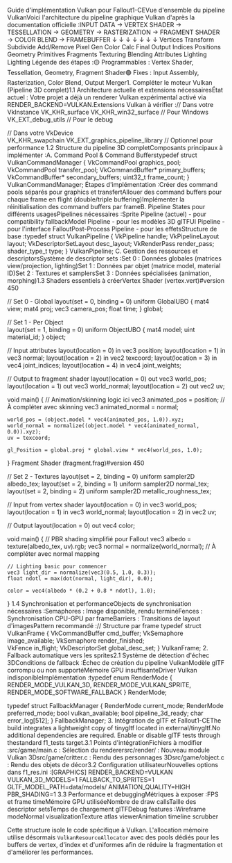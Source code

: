 Guide d'implémentation Vulkan pour Fallout1-CEVue d'ensemble du pipeline VulkanVoici l'architecture du pipeline graphique Vulkan d'après la documentation officielle :INPUT DATA → VERTEX SHADER → TESSELLATION → GEOMETRY → RASTERIZATION → FRAGMENT SHADER → COLOR BLEND → FRAMEBUFFER
     ↓                       ↓             ↓           ↓                 ↓               ↓             ↓
  Vertices               Transform       Subdivide   Add/Remove        Pixel Gen       Color Calc    Final Output
  Indices                Positions       Geometry    Primitives        Fragments       Texturing     Blending
  Attributes             Lighting                                                      Lighting
Légende des étapes :🟡 Programmables : Vertex Shader, Tessellation, Geometry, Fragment Shader🟢 Fixes : Input Assembly, Rasterization, Color Blend, Output Merger1. Compléter le moteur Vulkan (Pipeline 3D complet)1.1 Architecture actuelle et extensions nécessairesÉtat actuel : Votre projet a déjà un renderer Vulkan expérimental activé via RENDER_BACKEND=VULKAN.Extensions Vulkan à vérifier :// Dans votre VkInstance
VK_KHR_surface
VK_KHR_win32_surface  // Pour Windows
VK_EXT_debug_utils    // Pour le debug

// Dans votre VkDevice  
VK_KHR_swapchain
VK_EXT_graphics_pipeline_library  // Optionnel pour performance
1.2 Structure du pipeline 3D completComposants principaux à implémenter :A. Command Pool & Command Bufferstypedef struct VulkanCommandManager {
    VkCommandPool graphics_pool;
    VkCommandPool transfer_pool;
    VkCommandBuffer* primary_buffers;
    VkCommandBuffer* secondary_buffers;
    uint32_t frame_count;
} VulkanCommandManager;
Étapes d'implémentation :Créer des command pools séparés pour graphics et transfertAllouer des command buffers pour chaque frame en flight (double/triple buffering)Implémenter la réinitialisation des command buffers par frameB. Pipeline States pour différents usagesPipelines nécessaires :Sprite Pipeline (actuel) - pour compatibility fallbackModel Pipeline - pour les modèles 3D glTFUI Pipeline - pour l'interface FalloutPost-Process Pipeline - pour les effetsStructure de base :typedef struct VulkanPipeline {
    VkPipeline handle;
    VkPipelineLayout layout;
    VkDescriptorSetLayout desc_layout;
    VkRenderPass render_pass;
    shader_type_t type;
} VulkanPipeline;
C. Gestion des ressources et descriptorsSystème de descriptor sets :Set 0 : Données globales (matrices view/projection, lighting)Set 1 : Données par objet (matrice model, material ID)Set 2 : Textures et samplersSet 3 : Données spécialisées (animation, morphing)1.3 Shaders essentiels à créerVertex Shader (vertex.vert)#version 450

// Set 0 - Global
layout(set = 0, binding = 0) uniform GlobalUBO {
    mat4 view;
    mat4 proj;
    vec3 camera_pos;
    float time;
} global;

// Set 1 - Per Object  
layout(set = 1, binding = 0) uniform ObjectUBO {
    mat4 model;
    uint material_id;
} object;

// Input attributes
layout(location = 0) in vec3 position;
layout(location = 1) in vec3 normal;
layout(location = 2) in vec2 texcoord;
layout(location = 3) in vec4 joint_indices;
layout(location = 4) in vec4 joint_weights;

// Output to fragment shader
layout(location = 0) out vec3 world_pos;
layout(location = 1) out vec3 world_normal;
layout(location = 2) out vec2 uv;

void main() {
    // Animation/skinning logic ici
    vec3 animated_pos = position; // À compléter avec skinning
    vec3 animated_normal = normal;
    
    world_pos = (object.model * vec4(animated_pos, 1.0)).xyz;
    world_normal = normalize((object.model * vec4(animated_normal, 0.0)).xyz);
    uv = texcoord;
    
    gl_Position = global.proj * global.view * vec4(world_pos, 1.0);
}
Fragment Shader (fragment.frag)#version 450

// Set 2 - Textures
layout(set = 2, binding = 0) uniform sampler2D albedo_tex;
layout(set = 2, binding = 1) uniform sampler2D normal_tex;
layout(set = 2, binding = 2) uniform sampler2D metallic_roughness_tex;

// Input from vertex shader
layout(location = 0) in vec3 world_pos;
layout(location = 1) in vec3 world_normal;
layout(location = 2) in vec2 uv;

// Output
layout(location = 0) out vec4 color;

void main() {
    // PBR shading simplifié pour Fallout
    vec3 albedo = texture(albedo_tex, uv).rgb;
    vec3 normal = normalize(world_normal); // À compléter avec normal mapping
    
    // Lighting basic pour commencer
    vec3 light_dir = normalize(vec3(0.5, 1.0, 0.3));
    float ndotl = max(dot(normal, light_dir), 0.0);
    
    color = vec4(albedo * (0.2 + 0.8 * ndotl), 1.0);
}
1.4 Synchronisation et performanceObjects de synchronisation nécessaires :Semaphores : Image disponible, rendu terminéFences : Synchronisation CPU-GPU par frameBarriers : Transitions de layout d'imagesPattern recommandé :// Structure par frame
typedef struct VulkanFrame {
    VkCommandBuffer cmd_buffer;
    VkSemaphore image_available;
    VkSemaphore render_finished;  
    VkFence in_flight;
    VkDescriptorSet global_desc_set;
} VulkanFrame;
2. Fallback automatique vers les sprites2.1 Système de détection d'échec 3DConditions de fallback :Échec de création du pipeline VulkanModèle glTF corrompu ou non supportéMémoire GPU insuffisanteDriver Vulkan indisponibleImplémentation :typedef enum RenderMode {
    RENDER_MODE_VULKAN_3D,
    RENDER_MODE_VULKAN_SPRITE,  
    RENDER_MODE_SOFTWARE_FALLBACK
} RenderMode;

typedef struct FallbackManager {
    RenderMode current_mode;
    RenderMode preferred_mode;
    bool vulkan_available;
    bool pipeline_3d_ready;
    char error_log[512];
} FallbackManager;
3. Intégration de glTF et Fallout1-CEThe build integrates a lightweight copy of tinygltf located in external/tinygltf.No additional dependencies are required. Enable or disable glTF tests through thestandard f1_tests target.3.1 Points d'intégrationFichiers à modifier :src/game/main.c : Sélection du renderersrc/render/ : Nouveau module Vulkan 3Dsrc/game/critter.c : Rendu des personnages 3Dsrc/game/object.c : Rendu des objets de décor3.2 Configuration utilisateurNouvelles options dans f1_res.ini :[GRAPHICS]
RENDER_BACKEND=VULKAN
VULKAN_3D_MODELS=1
FALLBACK_TO_SPRITES=1
GLTF_MODEL_PATH=data/models/
ANIMATION_QUALITY=HIGH
PBR_SHADING=1
3.3 Performance et debuggingMétriques à exposer :FPS et frame timeMémoire GPU utiliséeNombre de draw callsTaille des descriptor setsTemps de chargement glTFDebug features :Wireframe modeNormal visualizationTexture atlas viewerAnimation timeline scrubber

Cette structure isole le code spécifique à Vulkan. L'allocation mémoire utilise
désormais `VulkanResourceAllocator` avec des pools dédiés pour les buffers de
vertex, d'index et d'uniformes afin de réduire la fragmentation et d'améliorer
les performances.
